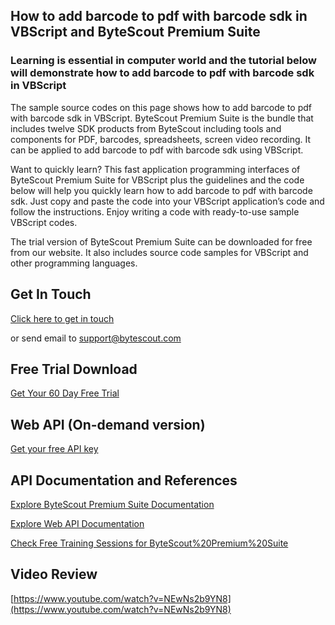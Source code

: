 ## How to add barcode to pdf with barcode sdk in VBScript and ByteScout Premium Suite

### Learning is essential in computer world and the tutorial below will demonstrate how to add barcode to pdf with barcode sdk in VBScript

The sample source codes on this page shows how to add barcode to pdf with barcode sdk in VBScript. ByteScout Premium Suite is the bundle that includes twelve SDK products from ByteScout including tools and components for PDF, barcodes, spreadsheets, screen video recording. It can be applied to add barcode to pdf with barcode sdk using VBScript.

Want to quickly learn? This fast application programming interfaces of ByteScout Premium Suite for VBScript plus the guidelines and the code below will help you quickly learn how to add barcode to pdf with barcode sdk. Just copy and paste the code into your VBScript application’s code and follow the instructions. Enjoy writing a code with ready-to-use sample VBScript codes.

The trial version of ByteScout Premium Suite can be downloaded for free from our website. It also includes source code samples for VBScript and other programming languages.

## Get In Touch

[Click here to get in touch](https://bytescout.zendesk.com/hc/en-us/requests/new?subject=ByteScout%20Premium%20Suite%20Question)

or send email to [support@bytescout.com](mailto:support@bytescout.com?subject=ByteScout%20Premium%20Suite%20Question) 

## Free Trial Download

[Get Your 60 Day Free Trial](https://bytescout.com/download/web-installer?utm_source=github-readme)

## Web API (On-demand version)

[Get your free API key](https://pdf.co/documentation/api?utm_source=github-readme)

## API Documentation and References

[Explore ByteScout Premium Suite Documentation](https://bytescout.com/documentation/index.html?utm_source=github-readme)

[Explore Web API Documentation](https://pdf.co/documentation/api?utm_source=github-readme)

[Check Free Training Sessions for ByteScout%20Premium%20Suite](https://academy.bytescout.com/)

## Video Review

[https://www.youtube.com/watch?v=NEwNs2b9YN8](https://www.youtube.com/watch?v=NEwNs2b9YN8)